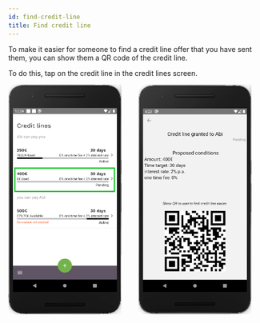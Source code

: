 ```yaml
---
id: find-credit-line
title: Find credit line
---
```


To make it easier for someone to find a credit line offer that you have sent them, you can show them a QR code of the credit line.

To do this, tap on the credit line in the credit lines screen.

<img src="assets/find-cl1.png" alt="find credit line" width="226" height="460" style="display: inline;"/>
<img src="assets/find-cl2.png" alt="find credit line" width="226" height="460" style="display: inline; margin-left: 30px;"/>
